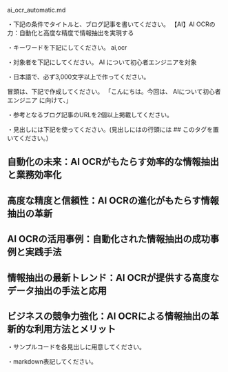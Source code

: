 ai_ocr_automatic.md

・下記の条件でタイトルと、ブログ記事を書いてください。
【AI】AI OCRの力：自動化と高度な精度で情報抽出を実現する

・キーワードを下記にしてください。
ai,ocr

・対象者を下記にしてください。
  AI について初心者エンジニアを対象


・日本語で、必ず3,000文字以上で作ってください。

冒頭は、下記で作成してください。
「こんにちは。今回は、
AIについて初心者エンジニア
に向けて、」

・参考となるブログ記事のURLを2個以上掲載してください。

・見出しには下記を使ってください。(見出しにはの行頭には ## このタグを置いてください。)
## 自動化の未来：AI OCRがもたらす効率的な情報抽出と業務効率化
## 高度な精度と信頼性：AI OCRの進化がもたらす情報抽出の革新
## AI OCRの活用事例：自動化された情報抽出の成功事例と実践手法
## 情報抽出の最新トレンド：AI OCRが提供する高度なデータ抽出の手法と応用
## ビジネスの競争力強化：AI OCRによる情報抽出の革新的な利用方法とメリット

・サンプルコードを各見出しに用意してください。

・markdown表記してください。

